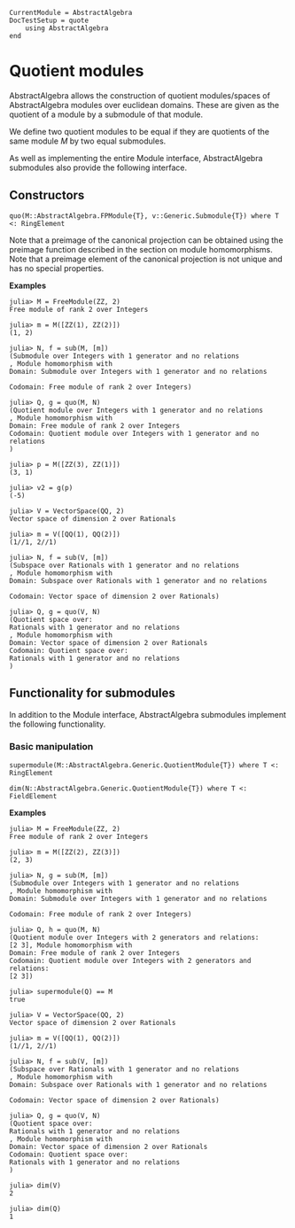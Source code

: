 ```@meta
CurrentModule = AbstractAlgebra
DocTestSetup = quote
    using AbstractAlgebra
end
```

# Quotient modules

AbstractAlgebra allows the construction of quotient modules/spaces of
AbstractAlgebra modules over euclidean domains. These are given as the
quotient of a module by a submodule of that module.

We define two quotient modules to be equal if they are quotients of the
same module $M$ by two equal submodules.

As well as implementing the entire Module interface, AbstractAlgebra
submodules also provide the following interface.

## Constructors

```@docs
quo(M::AbstractAlgebra.FPModule{T}, v::Generic.Submodule{T}) where T <: RingElement
```

Note that a preimage of the canonical projection can be obtained using the
preimage function described in the section on module homomorphisms. Note that
a preimage element of the canonical projection is not unique and has no special
properties.

**Examples**

```jldoctest
julia> M = FreeModule(ZZ, 2)
Free module of rank 2 over Integers

julia> m = M([ZZ(1), ZZ(2)])
(1, 2)

julia> N, f = sub(M, [m])
(Submodule over Integers with 1 generator and no relations
, Module homomorphism with
Domain: Submodule over Integers with 1 generator and no relations

Codomain: Free module of rank 2 over Integers)

julia> Q, g = quo(M, N)
(Quotient module over Integers with 1 generator and no relations
, Module homomorphism with
Domain: Free module of rank 2 over Integers
Codomain: Quotient module over Integers with 1 generator and no relations
)

julia> p = M([ZZ(3), ZZ(1)])
(3, 1)

julia> v2 = g(p)
(-5)

julia> V = VectorSpace(QQ, 2)
Vector space of dimension 2 over Rationals

julia> m = V([QQ(1), QQ(2)])
(1//1, 2//1)

julia> N, f = sub(V, [m])
(Subspace over Rationals with 1 generator and no relations
, Module homomorphism with
Domain: Subspace over Rationals with 1 generator and no relations

Codomain: Vector space of dimension 2 over Rationals)

julia> Q, g = quo(V, N)
(Quotient space over:
Rationals with 1 generator and no relations
, Module homomorphism with
Domain: Vector space of dimension 2 over Rationals
Codomain: Quotient space over:
Rationals with 1 generator and no relations
)

```

## Functionality for submodules

In addition to the Module interface, AbstractAlgebra submodules implement the
following functionality.

### Basic manipulation

```@docs
supermodule(M::AbstractAlgebra.Generic.QuotientModule{T}) where T <: RingElement

dim(N::AbstractAlgebra.Generic.QuotientModule{T}) where T <: FieldElement
```

**Examples**

```jldoctest
julia> M = FreeModule(ZZ, 2)
Free module of rank 2 over Integers

julia> m = M([ZZ(2), ZZ(3)])
(2, 3)

julia> N, g = sub(M, [m])
(Submodule over Integers with 1 generator and no relations
, Module homomorphism with
Domain: Submodule over Integers with 1 generator and no relations

Codomain: Free module of rank 2 over Integers)

julia> Q, h = quo(M, N)
(Quotient module over Integers with 2 generators and relations:
[2 3], Module homomorphism with
Domain: Free module of rank 2 over Integers
Codomain: Quotient module over Integers with 2 generators and relations:
[2 3])

julia> supermodule(Q) == M
true

julia> V = VectorSpace(QQ, 2)
Vector space of dimension 2 over Rationals

julia> m = V([QQ(1), QQ(2)])
(1//1, 2//1)

julia> N, f = sub(V, [m])
(Subspace over Rationals with 1 generator and no relations
, Module homomorphism with
Domain: Subspace over Rationals with 1 generator and no relations

Codomain: Vector space of dimension 2 over Rationals)

julia> Q, g = quo(V, N)
(Quotient space over:
Rationals with 1 generator and no relations
, Module homomorphism with
Domain: Vector space of dimension 2 over Rationals
Codomain: Quotient space over:
Rationals with 1 generator and no relations
)

julia> dim(V)
2

julia> dim(Q)
1

```

